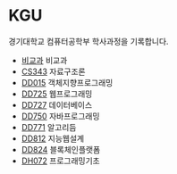 # KGU

경기대학교 컴퓨터공학부 학사과정을 기록합니다.

- [비교과](/비교과/README.md) 비교과
- [CS343](/CS343/README.md) 자료구조론
- [DD015](/DD015/README.md) 객체지향프로그래밍
- [DD725](/DD725/README.md) 웹프로그래밍
- [DD727](/DD727/README.md) 데이터베이스
- [DD750](/DD750/README.md) 자바프로그래밍
- [DD771](/DD771/README.md) 알고리듬
- [DD812](/DD812/README.md) 지능웹설계
- [DD824](/DD824/README.md) 블록체인플랫폼
- [DH072](/DH072/README.md) 프로그래밍기초
